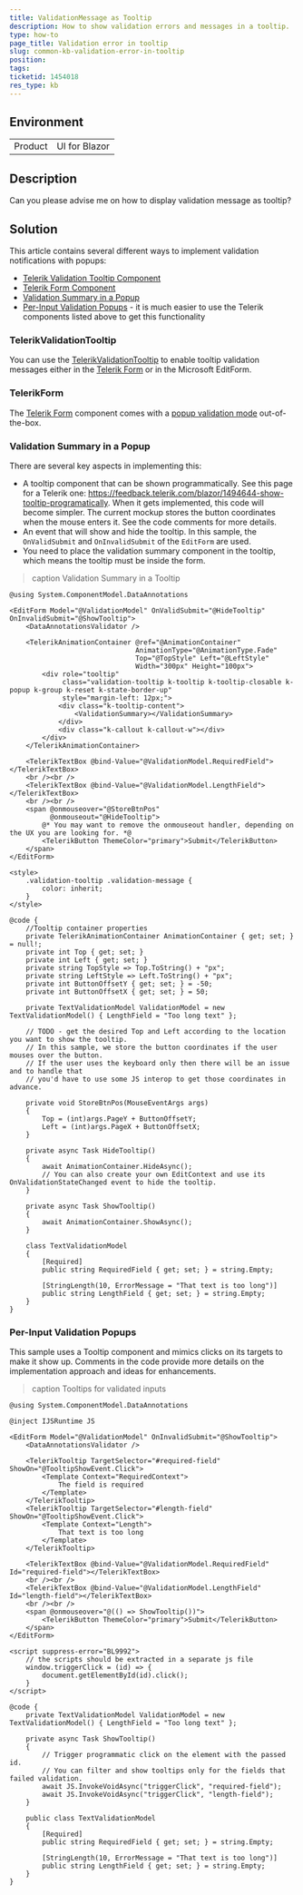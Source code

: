 ```yaml
---
title: ValidationMessage as Tooltip
description: How to show validation errors and messages in a tooltip.
type: how-to
page_title: Validation error in tooltip
slug: common-kb-validation-error-in-tooltip
position: 
tags: 
ticketid: 1454018
res_type: kb
---
```


## Environment

<table>
    <tbody>
        <tr>
            <td>Product</td>
            <td>UI for Blazor</td>
        </tr>
    </tbody>
</table>


## Description

Can you please advise me on how to display validation message as tooltip?


## Solution

This article contains several different ways to implement validation notifications with popups:

* [Telerik Validation Tooltip Component](#telerikvalidationtooltip)
* [Telerik Form Component](#telerikform)
* [Validation Summary in a Popup](#validation-summary-in-a-popup)
* [Per-Input Validation Popups](#per-input-validation-popups) - it is much easier to use the Telerik components listed above to get this functionality

### TelerikValidationTooltip

You can use the [TelerikValidationTooltip](slug:validation-tools-tooltip) to enable tooltip validation messages either in the [Telerik Form](slug:form-overview) or in the Microsoft EditForm.

### TelerikForm

The [Telerik Form](slug:form-overview) component comes with a [popup validation mode](slug:form-validation#validation-message-type) out-of-the-box.

### Validation Summary in a Popup

There are several key aspects in implementing this:

* A tooltip component that can be shown programmatically. See this page for a Telerik one: https://feedback.telerik.com/blazor/1494644-show-tooltip-programatically. When it gets implemented, this code will become simpler. The current mockup stores the button coordinates when the mouse enters it. See the code comments for more details.
* An event that will show and hide the tooltip. In this sample, the `OnValidSubmit` and `OnInvalidSubmit` of the `EditForm` are used.
* You need to place the validation summary component in the tooltip, which means the tooltip must be inside the form.

>caption Validation Summary in a Tooltip

````RAZOR
@using System.ComponentModel.DataAnnotations

<EditForm Model="@ValidationModel" OnValidSubmit="@HideTooltip" OnInvalidSubmit="@ShowTooltip">
    <DataAnnotationsValidator />

    <TelerikAnimationContainer @ref="@AnimationContainer"
                               AnimationType="@AnimationType.Fade"
                               Top="@TopStyle" Left="@LeftStyle"
                               Width="300px" Height="100px">
        <div role="tooltip"
             class="validation-tooltip k-tooltip k-tooltip-closable k-popup k-group k-reset k-state-border-up"
             style="margin-left: 12px;">
            <div class="k-tooltip-content">
                <ValidationSummary></ValidationSummary>
            </div>
            <div class="k-callout k-callout-w"></div>
        </div>
    </TelerikAnimationContainer>

    <TelerikTextBox @bind-Value="@ValidationModel.RequiredField"></TelerikTextBox>
    <br /><br />
    <TelerikTextBox @bind-Value="@ValidationModel.LengthField"></TelerikTextBox>
    <br /><br />
    <span @onmouseover="@StoreBtnPos"
          @onmouseout="@HideTooltip">
        @* You may want to remove the onmouseout handler, depending on the UX you are looking for. *@
        <TelerikButton ThemeColor="primary">Submit</TelerikButton>
    </span>
</EditForm>

<style>
    .validation-tooltip .validation-message {
        color: inherit;
    }
</style>

@code {
    //Tooltip container properties
    private TelerikAnimationContainer AnimationContainer { get; set; } = null!;
    private int Top { get; set; }
    private int Left { get; set; }
    private string TopStyle => Top.ToString() + "px";
    private string LeftStyle => Left.ToString() + "px";
    private int ButtonOffsetY { get; set; } = -50;
    private int ButtonOffsetX { get; set; } = 50;

    private TextValidationModel ValidationModel = new TextValidationModel() { LengthField = "Too long text" };

    // TODO - get the desired Top and Left according to the location you want to show the tooltip.
    // In this sample, we store the button coordinates if the user mouses over the button.
    // If the user uses the keyboard only then there will be an issue and to handle that
    // you'd have to use some JS interop to get those coordinates in advance.

    private void StoreBtnPos(MouseEventArgs args)
    {
        Top = (int)args.PageY + ButtonOffsetY;
        Left = (int)args.PageX + ButtonOffsetX;
    }

    private async Task HideTooltip()
    {
        await AnimationContainer.HideAsync();
        // You can also create your own EditContext and use its OnValidationStateChanged event to hide the tooltip.
    }

    private async Task ShowTooltip()
    {
        await AnimationContainer.ShowAsync();
    }

    class TextValidationModel
    {
        [Required]
        public string RequiredField { get; set; } = string.Empty;

        [StringLength(10, ErrorMessage = "That text is too long")]
        public string LengthField { get; set; } = string.Empty;
    }
}
````

### Per-Input Validation Popups

This sample uses a Tooltip component and mimics clicks on its targets to make it show up. Comments in the code provide more details on the implementation approach and ideas for enhancements.

>caption Tooltips for validated inputs

````RAZOR
@using System.ComponentModel.DataAnnotations

@inject IJSRuntime JS

<EditForm Model="@ValidationModel" OnInvalidSubmit="@ShowTooltip">
    <DataAnnotationsValidator />

    <TelerikTooltip TargetSelector="#required-field" ShowOn="@TooltipShowEvent.Click">
        <Template Context="RequiredContext">
            The field is required
        </Template>
    </TelerikTooltip>
    <TelerikTooltip TargetSelector="#length-field" ShowOn="@TooltipShowEvent.Click">
        <Template Context="Length">
            That text is too long
        </Template>
    </TelerikTooltip>

    <TelerikTextBox @bind-Value="@ValidationModel.RequiredField" Id="required-field"></TelerikTextBox>
    <br /><br />
    <TelerikTextBox @bind-Value="@ValidationModel.LengthField" Id="length-field"></TelerikTextBox>
    <br /><br />
    <span @onmouseover="@(() => ShowTooltip())">
        <TelerikButton ThemeColor="primary">Submit</TelerikButton>
    </span>
</EditForm>

<script suppress-error="BL9992">
    // the scripts should be extracted in a separate js file
    window.triggerClick = (id) => {
        document.getElementById(id).click();
    }
</script>

@code {
    private TextValidationModel ValidationModel = new TextValidationModel() { LengthField = "Too long text" };

    private async Task ShowTooltip()
    {
        // Trigger programmatic click on the element with the passed id.
        // You can filter and show tooltips only for the fields that failed validation.
        await JS.InvokeVoidAsync("triggerClick", "required-field");
        await JS.InvokeVoidAsync("triggerClick", "length-field");
    }

    public class TextValidationModel
    {
        [Required]
        public string RequiredField { get; set; } = string.Empty;

        [StringLength(10, ErrorMessage = "That text is too long")]
        public string LengthField { get; set; } = string.Empty;
    }
}
````
